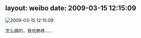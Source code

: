 layout: weibo
date: 2009-03-15 12:15:09
---
<meta name="referrer" content="no-referrer" />

<img src="/images/renren.ico" style="float: left;"/>2009-03-15 12:15:09

怎么搞的，我也肺疼……

